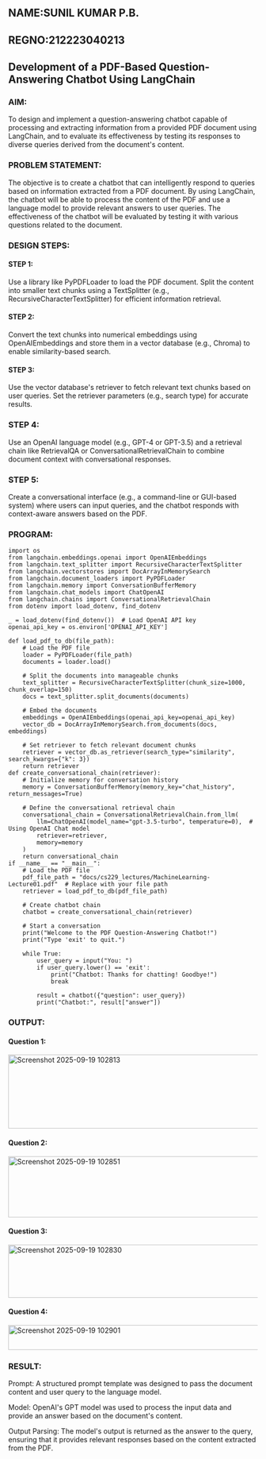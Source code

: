 ## NAME:SUNIL KUMAR P.B.
## REGNO:212223040213
## Development of a PDF-Based Question-Answering Chatbot Using LangChain

### AIM:
To design and implement a question-answering chatbot capable of processing and extracting information from a provided PDF document using LangChain, and to evaluate its effectiveness by testing its responses to diverse queries derived from the document's content.

### PROBLEM STATEMENT:
The objective is to create a chatbot that can intelligently respond to queries based on information extracted from a PDF document. By using LangChain, the chatbot will be able to process the content of the PDF and use a language model to provide relevant answers to user queries. The effectiveness of the chatbot will be evaluated by testing it with various questions related to the document.

### DESIGN STEPS:

#### STEP 1:
Use a library like PyPDFLoader to load the PDF document. Split the content into smaller text chunks using a TextSplitter (e.g., RecursiveCharacterTextSplitter) for efficient information retrieval.

#### STEP 2:
Convert the text chunks into numerical embeddings using OpenAIEmbeddings and store them in a vector database (e.g., Chroma) to enable similarity-based search.

#### STEP 3:
Use the vector database's retriever to fetch relevant text chunks based on user queries. Set the retriever parameters (e.g., search type) for accurate results.

### STEP 4:
Use an OpenAI language model (e.g., GPT-4 or GPT-3.5) and a retrieval chain like RetrievalQA or ConversationalRetrievalChain to combine document context with conversational responses.

### STEP 5:
Create a conversational interface (e.g., a command-line or GUI-based system) where users can input queries, and the chatbot responds with context-aware answers based on the PDF.

### PROGRAM:
```
import os
from langchain.embeddings.openai import OpenAIEmbeddings
from langchain.text_splitter import RecursiveCharacterTextSplitter
from langchain.vectorstores import DocArrayInMemorySearch
from langchain.document_loaders import PyPDFLoader
from langchain.memory import ConversationBufferMemory
from langchain.chat_models import ChatOpenAI
from langchain.chains import ConversationalRetrievalChain
from dotenv import load_dotenv, find_dotenv

_ = load_dotenv(find_dotenv())  # Load OpenAI API key
openai_api_key = os.environ['OPENAI_API_KEY']

def load_pdf_to_db(file_path):
    # Load the PDF file
    loader = PyPDFLoader(file_path)
    documents = loader.load()
    
    # Split the documents into manageable chunks
    text_splitter = RecursiveCharacterTextSplitter(chunk_size=1000, chunk_overlap=150)
    docs = text_splitter.split_documents(documents)
    
    # Embed the documents
    embeddings = OpenAIEmbeddings(openai_api_key=openai_api_key)
    vector_db = DocArrayInMemorySearch.from_documents(docs, embeddings)
    
    # Set retriever to fetch relevant document chunks
    retriever = vector_db.as_retriever(search_type="similarity", search_kwargs={"k": 3})
    return retriever
def create_conversational_chain(retriever):
    # Initialize memory for conversation history
    memory = ConversationBufferMemory(memory_key="chat_history", return_messages=True)
    
    # Define the conversational retrieval chain
    conversational_chain = ConversationalRetrievalChain.from_llm(
        llm=ChatOpenAI(model_name="gpt-3.5-turbo", temperature=0),  # Using OpenAI Chat model
        retriever=retriever,
        memory=memory
    )
    return conversational_chain
if __name__ == "__main__":
    # Load the PDF file
    pdf_file_path = "docs/cs229_lectures/MachineLearning-Lecture01.pdf"  # Replace with your file path
    retriever = load_pdf_to_db(pdf_file_path)
    
    # Create chatbot chain
    chatbot = create_conversational_chain(retriever)
    
    # Start a conversation
    print("Welcome to the PDF Question-Answering Chatbot!")
    print("Type 'exit' to quit.")
    
    while True:
        user_query = input("You: ")
        if user_query.lower() == 'exit':
            print("Chatbot: Thanks for chatting! Goodbye!")
            break
        
        result = chatbot({"question": user_query})
        print("Chatbot:", result["answer"])
```

### OUTPUT:


#### Question 1:
<img width="1242" height="149" alt="Screenshot 2025-09-19 102813" src="https://github.com/user-attachments/assets/0512f943-6168-41ef-b2f0-a9ba40454c9d" />




#### Question 2:
<img width="1229" height="123" alt="Screenshot 2025-09-19 102851" src="https://github.com/user-attachments/assets/28ed854e-b662-4a22-b323-451df89d44ff" />




#### Question 3:
<img width="1214" height="107" alt="Screenshot 2025-09-19 102830" src="https://github.com/user-attachments/assets/506ee3c2-5bc7-486b-a4c2-6233a0e779bf" />




#### Question 4:
<img width="638" height="50" alt="Screenshot 2025-09-19 102901" src="https://github.com/user-attachments/assets/3ec6c625-9b6d-4369-8530-52daee24e836" />






### RESULT:
Prompt: A structured prompt template was designed to pass the document content and user query to the language model.

Model: OpenAI's GPT model was used to process the input data and provide an answer based on the document's content.

Output Parsing: The model's output is returned as the answer to the query, ensuring that it provides relevant responses based on the content extracted from the PDF.
